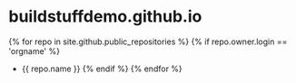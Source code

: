 # buildstuffdemo.github.io


{% for repo in site.github.public_repositories %}
  {% if repo.owner.login == 'orgname' %}
- {{ repo.name }}
  {% endif %}
{% endfor %}
